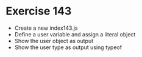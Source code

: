 # Exercise 143

- Create a new index143.js
- Define a user variable and assign a literal object
- Show the user object as output
- Show the user type as output using typeof
